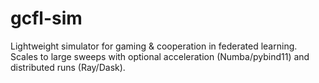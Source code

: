 # gcfl-sim
Lightweight simulator for gaming &amp; cooperation in federated learning. Scales to large sweeps with optional acceleration (Numba/pybind11) and distributed runs (Ray/Dask).
